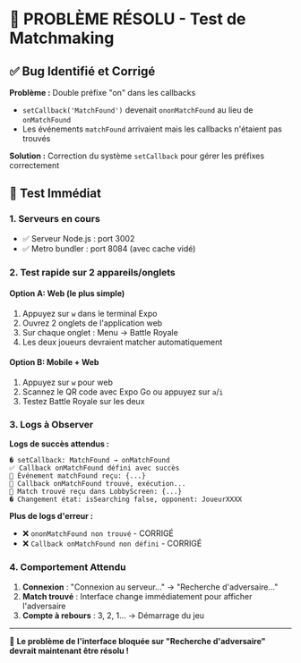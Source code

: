 # 🎯 PROBLÈME RÉSOLU - Test de Matchmaking

## ✅ Bug Identifié et Corrigé

**Problème :** Double préfixe "on" dans les callbacks
- `setCallback('MatchFound')` devenait `ononMatchFound` au lieu de `onMatchFound`
- Les événements `matchFound` arrivaient mais les callbacks n'étaient pas trouvés

**Solution :** Correction du système `setCallback` pour gérer les préfixes correctement

## 🚀 Test Immédiat

### 1. Serveurs en cours
- ✅ Serveur Node.js : port 3002
- ✅ Metro bundler : port 8084 (avec cache vidé)

### 2. Test rapide sur 2 appareils/onglets

#### Option A: Web (le plus simple)
1. Appuyez sur `w` dans le terminal Expo
2. Ouvrez 2 onglets de l'application web
3. Sur chaque onglet : Menu → Battle Royale
4. Les deux joueurs devraient matcher automatiquement

#### Option B: Mobile + Web
1. Appuyez sur `w` pour web
2. Scannez le QR code avec Expo Go ou appuyez sur `a`/`i`
3. Testez Battle Royale sur les deux

### 3. Logs à Observer

**Logs de succès attendus :**
```
� setCallback: MatchFound → onMatchFound
✅ Callback onMatchFound défini avec succès
📨 Événement matchFound reçu: {...}
🎯 Callback onMatchFound trouvé, exécution...
🎉 Match trouvé reçu dans LobbyScreen: {...}
� Changement état: isSearching false, opponent: JoueurXXXX
```

**Plus de logs d'erreur :**
- ❌ `ononMatchFound non trouvé` - CORRIGÉ
- ❌ `Callback onMatchFound non défini` - CORRIGÉ

### 4. Comportement Attendu

1. **Connexion** : "Connexion au serveur..." → "Recherche d'adversaire..."
2. **Match trouvé** : Interface change immédiatement pour afficher l'adversaire
3. **Compte à rebours** : 3, 2, 1... → Démarrage du jeu

---

🎯 **Le problème de l'interface bloquée sur "Recherche d'adversaire" devrait maintenant être résolu !**
